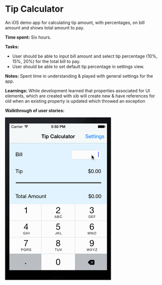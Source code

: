 # Tip Calculator

An iOS demo app for calculating tip amount, with percentages, on bill amount and shows total amount to pay.

**Time spent:** Six hours.

**Tasks:**
- User should be able to input bill amount and select tip percentage (10%, 15%, 20%) for the total bill to pay.
- User should be able to set default tip percentage in settings view.

**Notes:**
Spent time in understanding & played with general settings for the app. 

**Learnings:**
While development learned that properties associated for UI elements, which are created with xib will create new & have references for old when an existing property is updated which throwed an exception  

**Walkthrough of user stories:**


![](https://github.com/reachsuresh/tipcalc/blob/master/tipcalc.gif)
 
